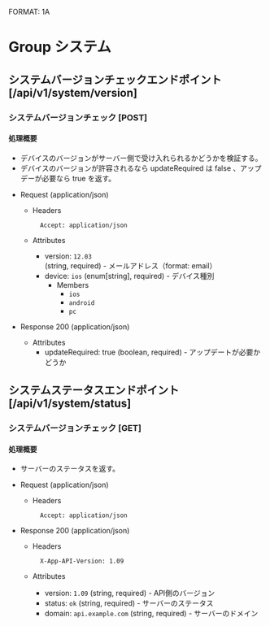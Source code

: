 FORMAT: 1A

# Group システム
## システムバージョンチェックエンドポイント [/api/v1/system/version]
### システムバージョンチェック [POST]
#### 処理概要

* デバイスのバージョンがサーバー側で受け入れられるかどうかを検証する。
* デバイスのバージョンが許容されるなら updateRequired は false 、アップデーが必要なら true を返す。

+ Request (application/json)

    + Headers

            Accept: application/json

    + Attributes

        + version: `12.03` (string, required) - メールアドレス（format: email）
        + device: `ios` (enum[string], required) - デバイス種別
            + Members
                + `ios`
                + `android`
                + `pc`

+ Response 200 (application/json)

    + Attributes
        + updateRequired: true (boolean, required) - アップデートが必要かどうか

## システムステータスエンドポイント [/api/v1/system/status]
### システムバージョンチェック [GET]
#### 処理概要

* サーバーのステータスを返す。

+ Request (application/json)

    + Headers

            Accept: application/json

+ Response 200 (application/json)

    + Headers

            X-App-API-Version: 1.09

    + Attributes

        + version: `1.09` (string, required) - API側のバージョン
        + status: `ok` (string, required) - サーバーのステータス
        + domain: `api.example.com` (string, required) - サーバーのドメイン
